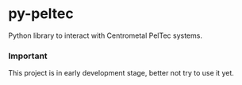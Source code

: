 # py-peltec

Python library to interact with Centrometal PelTec systems.

### Important

This project is in early development stage, better not try to use it yet.
